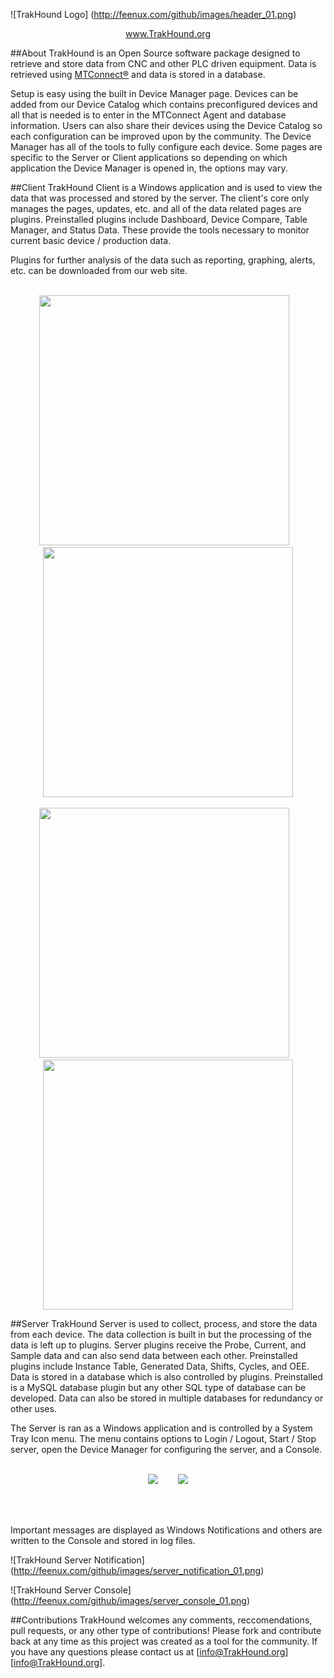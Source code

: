 ![TrakHound Logo] (http://feenux.com/github/images/header_01.png)

<p align="center">
  <a href="http://www.trakhound.org/">www.TrakHound.org</a>
</p>

##About
TrakHound is an Open Source software package designed to retrieve and store data from CNC and other PLC driven equipment. Data is retrieved using <a href="http://mtconnect.org">MTConnect®</a> and data is stored in a database. 

Setup is easy using the built in Device Manager page. Devices can be added from our Device Catalog which contains preconfigured devices and all that is needed is to enter in the MTConnect Agent and database information. Users can also share their devices using the Device Catalog so each configuration can be improved upon by the community. The Device Manager has all of the tools to fully configure each device. Some pages are specific to the Server or Client applications so depending on which application the Device Manager is opened in, the options may vary.

##Client
TrakHound Client is a Windows application and is used to view the data that was processed and stored by the server. The client's core only manages the pages, updates, etc. and all of the data related pages are plugins. Preinstalled plugins include Dashboard, Device Compare, Table Manager, and Status Data. These provide the tools necessary to monitor current basic device / production data.

Plugins for further analysis of the data such as reporting, graphing, alerts, etc. can be downloaded from our web site.

<br>

<div align="center">
  <div>
    <a href="http://feenux.com/github/images/client_dashboard_01.png"><img width="400" src="http://feenux.com/github/images/client_dashboard_01_sm.png"/></a>
    &nbsp;&nbsp;
    <a href="http://feenux.com/github/images/client_tablemanager_01.png"><img width="400" src="http://feenux.com/github/images/client_tablemanager_01_sm.png"/></a>
  </div>
</div>

<br>

<div align="center">
  <div>
    <a href="http://feenux.com/github/images/client_devicemanager_01.png"><img width="400" src="http://feenux.com/github/images/client_devicemanager_01_sm.png"/></a>
    &nbsp;&nbsp;
    <a href="http://feenux.com/github/images/client_plugins_01.png"><img width="400" src="http://feenux.com/github/images/client_plugins_01_sm.png"/></a>
  </div>
</div>


##Server
TrakHound Server is used to collect, process, and store the data from each device. The data collection is built in but the processing of the data is left up to plugins. Server plugins receive the Probe, Current, and Sample data and can also send data between each other. Preinstalled plugins include Instance Table, Generated Data, Shifts, Cycles, and OEE. Data is stored in a database which is also controlled by plugins. Preinstalled is a MySQL database plugin but any other SQL type of database can be developed. Data can also be stored in multiple databases for redundancy or other uses.

The Server is ran as a Windows application and is controlled by a System Tray Icon menu. The menu contains options to Login / Logout, Start / Stop server, open the Device Manager for configuring the server, and a Console. 

<br>

<div align="center">
  <div>
    <img src="http://feenux.com/github/images/server_menu_01.png"/>
    &nbsp;&nbsp;&nbsp;&nbsp;&nbsp;&nbsp;
    <img src="http://feenux.com/github/images/server_menu_02.png"/>
  </div>
</div>

<br><br>

Important messages are displayed as Windows Notifications and others are written to the Console and stored in log files.

![TrakHound Server Notification] (http://feenux.com/github/images/server_notification_01.png)

![TrakHound Server Console] (http://feenux.com/github/images/server_console_01.png)

##Contributions
TrakHound welcomes any comments, reccomendations, pull requests, or any other type of contributions! Please fork and contribute back at any time as this project was created as a tool for the community. If you have any questions please contact us at [info@TrakHound.org][info@TrakHound.org].
